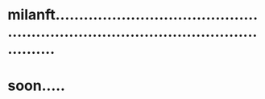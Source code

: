 # milanft..........................................................................................................
# soon.....
